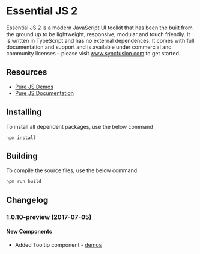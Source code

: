 # Essential JS 2

Essential JS 2 is a modern JavaScript UI toolkit that has been the built from the ground up to be lightweight, responsive, modular and touch friendly. It is written in TypeScript and has no external dependences. It comes with full documentation and support and is available under commercial and community licenses – please visit www.syncfusion.com to get started.  

## Resources
* [Pure JS Demos](http://ej2.syncfusion.com/demos/)  
* [Pure JS Documentation](http://ej2.syncfusion.com/documentation/)

## Installing

To install all dependent packages, use the below command

```
npm install
```

## Building

To compile the source files, use the below command

```
npm run build
```

## Changelog

### 1.0.10-preview (2017-07-05)

#### New Components

- Added Tooltip component - [demos](http://ej2.syncfusion.com/demos/#/tooltip/default.html)
